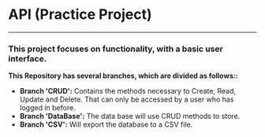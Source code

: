 # API (Practice Project)
***
### This project focuses on functionality, with a basic user interface.


**This Repository has several branches, which are divided as follows::**

- **Branch 'CRUD':** Contains the methods necessary to Create, Read, Update and Delete. That can only be accessed by a user who has logged in before.
- **Branch 'DataBase':** The data base will use CRUD methods to store. 
- **Branch 'CSV':** Will export the database to a CSV file.